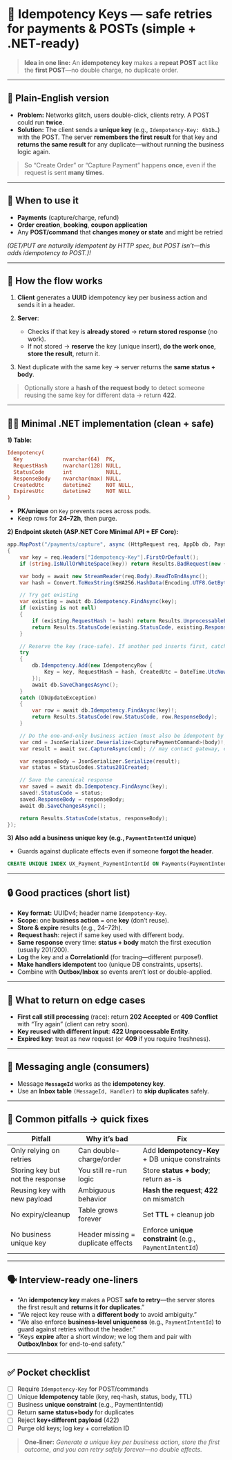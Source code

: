 # 🔑 Idempotency Keys — safe retries for payments & POSTs (simple + .NET-ready)

> **Idea in one line:** An **idempotency key** makes a **repeat POST** act like the **first POST**—no double charge, no duplicate order.

---

## 🧠 Plain-English version

- **Problem:** Networks glitch, users double-click, clients retry. A POST could run **twice**.
- **Solution:** The client sends a **unique key** (e.g., `Idempotency-Key: 6b1b…`) with the POST.
  The server **remembers the first result** for that key and **returns the same result** for any duplicate—without running the business logic again.

> So “Create Order” or “Capture Payment” happens **once**, even if the request is sent **many times**.

---

## 🧭 When to use it

- **Payments** (capture/charge, refund)
- **Order creation**, **booking**, **coupon application**
- Any **POST/command** that **changes money or state** and might be retried

_(GET/PUT are naturally idempotent by HTTP spec, but POST isn’t—this adds idempotency to POST.)!_

---

## 🔗 How the flow works

1. **Client** generates a **UUID** idempotency key per business action and sends it in a header.
2. **Server**:

   - Checks if that key is **already stored** → **return stored response** (no work).
   - If not stored → **reserve** the key (unique insert), **do the work once**, **store the result**, return it.

3. Next duplicate with the same key → server returns the **same status + body**.

> Optionally store a **hash of the request body** to detect someone reusing the same key for different data → return **422**.

---

## 🧑‍💻 Minimal .NET implementation (clean + safe)

**1) Table:**

```ini
Idempotency(
  Key             nvarchar(64)  PK,
  RequestHash     nvarchar(128) NULL,
  StatusCode      int           NULL,
  ResponseBody    nvarchar(max) NULL,
  CreatedUtc      datetime2     NOT NULL,
  ExpiresUtc      datetime2     NOT NULL
)
```

- **PK/unique** on `Key` prevents races across pods.
- Keep rows for **24–72h**, then purge.

**2) Endpoint sketch (ASP.NET Core Minimal API + EF Core):**

```csharp
app.MapPost("/payments/capture", async (HttpRequest req, AppDb db, PaymentSvc svc) =>
{
    var key = req.Headers["Idempotency-Key"].FirstOrDefault();
    if (string.IsNullOrWhiteSpace(key)) return Results.BadRequest(new { error = "Missing Idempotency-Key" });

    var body = await new StreamReader(req.Body).ReadToEndAsync();
    var hash = Convert.ToHexString(SHA256.HashData(Encoding.UTF8.GetBytes(body)));

    // Try get existing
    var existing = await db.Idempotency.FindAsync(key);
    if (existing is not null)
    {
        if (existing.RequestHash != hash) return Results.UnprocessableEntity(new { error = "Key reused with different request" });
        return Results.StatusCode(existing.StatusCode, existing.ResponseBody);
    }

    // Reserve the key (race-safe). If another pod inserts first, catch it and return that result.
    try
    {
        db.Idempotency.Add(new IdempotencyRow {
            Key = key, RequestHash = hash, CreatedUtc = DateTime.UtcNow, ExpiresUtc = DateTime.UtcNow.AddDays(2)
        });
        await db.SaveChangesAsync();
    }
    catch (DbUpdateException)
    {
        var row = await db.Idempotency.FindAsync(key)!;
        return Results.StatusCode(row.StatusCode, row.ResponseBody);
    }

    // Do the one-and-only business action (must also be idempotent by business key, e.g., PaymentIntentId)
    var cmd = JsonSerializer.Deserialize<CapturePaymentCommand>(body)!;
    var result = await svc.CaptureAsync(cmd); // may contact gateway, etc.

    var responseBody = JsonSerializer.Serialize(result);
    var status = StatusCodes.Status201Created;

    // Save the canonical response
    var saved = await db.Idempotency.FindAsync(key);
    saved!.StatusCode = status;
    saved.ResponseBody = responseBody;
    await db.SaveChangesAsync();

    return Results.StatusCode(status, responseBody);
});
```

**3) Also add a **business unique key** (e.g., `PaymentIntentId` unique)**

- Guards against duplicate effects even if someone **forgot the header**.

```sql
CREATE UNIQUE INDEX UX_Payment_PaymentIntentId ON Payments(PaymentIntentId);
```

---

## 🔒 Good practices (short list)

- **Key format:** UUIDv4; header name `Idempotency-Key`.
- **Scope:** one **business action** = one **key** (don’t reuse).
- **Store & expire** results (e.g., 24–72h).
- **Request hash**: reject if same key used with different body.
- **Same response** every time: **status + body** match the first execution (usually 201/200).
- **Log** the key and a **CorrelationId** (for tracing—different purpose!).
- **Make handlers idempotent** too (unique DB constraints, upserts).
- Combine with **Outbox/Inbox** so events aren’t lost or double-applied.

---

## 🧾 What to return on edge cases

- **First call still processing** (race): return **202 Accepted** or **409 Conflict** with “Try again” (client can retry soon).
- **Key reused with different input**: **422 Unprocessable Entity**.
- **Expired key**: treat as new request (or **409** if you require freshness).

---

## 🔁 Messaging angle (consumers)

- Message **`MessageId`** works as the **idempotency key**.
- Use an **Inbox table** `(MessageId, Handler)` to **skip duplicates** safely.

---

## 🚨 Common pitfalls → quick fixes

| Pitfall                          | Why it’s bad                       | Fix                                                     |
| -------------------------------- | ---------------------------------- | ------------------------------------------------------- |
| Only relying on retries          | Can double-charge/order            | Add **Idempotency-Key** + DB unique constraints         |
| Storing key but not the response | You still re-run logic             | Store **status + body**; return as-is                   |
| Reusing key with new payload     | Ambiguous behavior                 | **Hash the request**; **422** on mismatch               |
| No expiry/cleanup                | Table grows forever                | Set **TTL** + cleanup job                               |
| No business unique key           | Header missing = duplicate effects | Enforce **unique constraint** (e.g., `PaymentIntentId`) |

---

## 🗣️ Interview-ready one-liners

- “An **idempotency key** makes a POST **safe to retry**—the server stores the first result and **returns it for duplicates**.”
- “We reject key reuse with a **different body** to avoid ambiguity.”
- “We also enforce **business-level uniqueness** (e.g., `PaymentIntentId`) to guard against retries without the header.”
- “Keys **expire** after a short window; we log them and pair with **Outbox/Inbox** for end-to-end safety.”

---

## ✅ Pocket checklist

- [ ] Require `Idempotency-Key` for POST/commands
- [ ] Unique **Idempotency** table (key, req-hash, status, body, TTL)
- [ ] Business **unique constraint** (e.g., PaymentIntentId)
- [ ] Return **same status+body** for duplicates
- [ ] Reject **key+different payload** (422)
- [ ] Purge old keys; log key + correlation ID

> **One-liner:** _Generate a unique key per business action, store the first outcome, and you can retry safely forever—no double effects._
